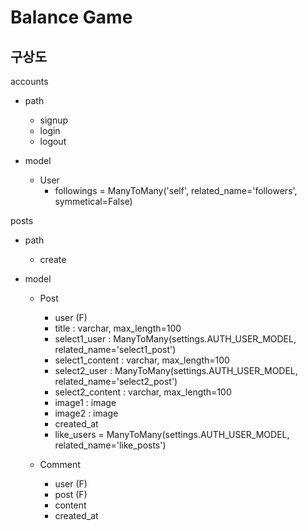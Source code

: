 # Balance Game

## 구상도

accounts
  - path
    - signup
    - login
    - logout

  - model
    - User
      - followings = ManyToMany('self', related_name='followers', symmetical=False)

posts
  - path
    - create

  - model
    - Post
      - user (F)
      - title : varchar, max_length=100
      - select1_user : ManyToMany(settings.AUTH_USER_MODEL, related_name='select1_post')
      - select1_content : varchar, max_length=100
      - select2_user : ManyToMany(settings.AUTH_USER_MODEL, related_name='select2_post')
      - select2_content : varchar, max_length=100
      - image1 : image
      - image2 : image
      - created_at
      - like_users = ManyToMany(settings.AUTH_USER_MODEL, related_name='like_posts')

    - Comment
      - user (F)
      - post (F)
      - content
      - created_at